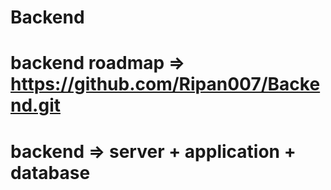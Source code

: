# Backend

# backend roadmap => https://github.com/Ripan007/Backend.git

# backend => server + application + database
